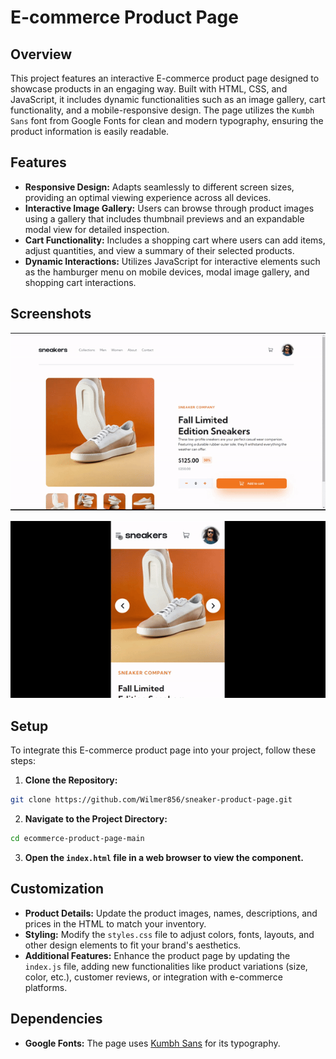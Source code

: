# E-commerce Product Page

## Overview

This project features an interactive E-commerce product page designed to showcase products in an engaging way. Built with HTML, CSS, and JavaScript, it includes dynamic functionalities such as an image gallery, cart functionality, and a mobile-responsive design. The page utilizes the `Kumbh Sans` font from Google Fonts for clean and modern typography, ensuring the product information is easily readable.

## Features

- **Responsive Design:** Adapts seamlessly to different screen sizes, providing an optimal viewing experience across all devices.
- **Interactive Image Gallery:** Users can browse through product images using a gallery that includes thumbnail previews and an expandable modal view for detailed inspection.
- **Cart Functionality:** Includes a shopping cart where users can add items, adjust quantities, and view a summary of their selected products.
- **Dynamic Interactions:** Utilizes JavaScript for interactive elements such as the hamburger menu on mobile devices, modal image gallery, and shopping cart interactions.

## Screenshots

![Desktop/Laptop Screens](./screenshots/Sneakers-1.gif)

![Mobile Screens](./screenshots/Sneakers-2.gif)

## Setup

To integrate this E-commerce product page into your project, follow these steps:

1. **Clone the Repository:**

```bash
git clone https://github.com/Wilmer856/sneaker-product-page.git
```

2. **Navigate to the Project Directory:**

```bash
cd ecommerce-product-page-main
```

3. **Open the `index.html` file in a web browser to view the component.**

## Customization

- **Product Details:** Update the product images, names, descriptions, and prices in the HTML to match your inventory.
- **Styling:** Modify the `styles.css` file to adjust colors, fonts, layouts, and other design elements to fit your brand's aesthetics.
- **Additional Features:** Enhance the product page by updating the `index.js` file, adding new functionalities like product variations (size, color, etc.), customer reviews, or integration with e-commerce platforms.

## Dependencies

- **Google Fonts:** The page uses [Kumbh Sans](https://fonts.google.com/specimen/Kumbh+Sans) for its typography.
